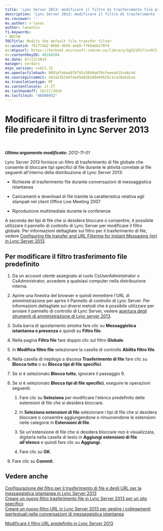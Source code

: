 ```yaml
---
title: 'Lync Server 2013: modificare il filtro di trasferimento file predefinito'
description: 'Lync Server 2013: modificare il filtro di trasferimento file predefinito.'
ms.reviewer: ''
ms.author: v-lanac
author: lanachin
f1.keywords:
- NOCSH
TOCTitle: Modify the default file transfer filter
ms:assetid: 791774a2-0bb6-4b5b-aeb0-ff69abb170f4
ms:mtpsurl: https://technet.microsoft.com/en-us/library/Gg521017(v=OCS.15)
ms:contentKeyID: 48184584
ms.date: 07/23/2014
manager: serdars
mtps_version: v=OCS.15
ms.openlocfilehash: 8091dfebea87b793c56b9a670cfeeeab15ce6c44
ms.sourcegitcommit: d42a21b194f4a45e828188e04b25c1ce28a5d1ae
ms.translationtype: MT
ms.contentlocale: it-IT
ms.lasthandoff: 10/17/2020
ms.locfileid: "48566932"
---
```

# <a name="modify-the-default-file-transfer-filter-in-lync-server-2013"></a>Modificare il filtro di trasferimento file predefinito in Lync Server 2013

<div data-xmlns="http://www.w3.org/1999/xhtml">

<div class="topic" data-xmlns="http://www.w3.org/1999/xhtml" data-msxsl="urn:schemas-microsoft-com:xslt" data-cs="https://msdn.microsoft.com/">

<div data-asp="https://msdn2.microsoft.com/asp">



</div>

<div id="mainSection">

<div id="mainBody">

<span> </span>

_**Ultimo argomento modificato:** 2012-11-01_

Lync Server 2013 fornisce un filtro di trasferimento di file globale che consente di bloccare tipi specifici di file durante le attività correlate ai file seguenti all'interno della distribuzione di Lync Server 2013:

  - Richieste di trasferimento file durante conversazioni di messaggistica istantanea

  - Caricamenti e download di file tramite la caratteristica relativa agli stampati nel client Office Live Meeting 2007

  - Riproduzione multimediale durante le conferenze

A seconda dei tipi di file che si desidera bloccare o consentire, è possibile utilizzare il pannello di controllo di Lync Server per modificare il filtro globale. Per informazioni dettagliate sul filtro per il trasferimento di file, vedere [Configuring file transfer and URL Filtering for Instant Messaging (im) in Lync Server 2013](lync-server-2013-configuring-file-transfer-and-url-filtering-for-instant-messaging-im.md).

<div>

## <a name="to-modify-the-default-file-transfer-filter"></a>Per modificare il filtro trasferimento file predefinito

1.  Da un account utente assegnato al ruolo CsUserAdministrator o CsAdministrator, accedere a qualsiasi computer nella distribuzione interna.

2.  Aprire una finestra del browser e quindi immettere l'URL di amministrazione per aprire il Pannello di controllo di Lync Server. Per informazioni dettagliate sui diversi metodi che è possibile utilizzare per avviare il pannello di controllo di Lync Server, vedere [apertura degli strumenti di amministrazione di Lync server 2013](lync-server-2013-open-lync-server-administrative-tools.md).

3.  Sulla barra di spostamento sinistra fare clic su **Messaggistica istantanea e presenza** e quindi su **Filtro file**.

4.  Nella pagina **Filtro file** fare doppio clic sul filtro **Globale**.

5.  In **Modifica filtro file** selezionare la casella di controllo **Abilita filtro file**.

6.  Nella casella di riepilogo a discesa **Trasferimento di file** fare clic su **Blocca tutto** o su **Blocca tipi di file specifici**.

7.  Se si è selezionato **Blocca tutto**, ignorare il passaggio 9.

8.  Se si è selezionato **Blocca tipi di file specifici**, eseguire le operazioni seguenti:
    
    1.  Fare clic su **Seleziona** per modificare l'elenco predefinito delle estensioni di file che si desidera bloccare.
    
    2.  In **Seleziona estensioni di file** selezionare i tipi di file che si desidera bloccare o consentire aggiungendone o rimuovendone le estensioni nelle categorie in **Estensioni di file**.
    
    3.  Se un'estensione di file che si desidera bloccare non è visualizzata, digitarla nella casella di testo in **Aggiungi estensioni di file all'elenco** e quindi fare clic su **Aggiungi**.
    
    4.  Fare clic su **OK**.

9.  Fare clic su **Commit**.

</div>

<div>

## <a name="see-also"></a>Vedere anche


[Configurazione del filtro per il trasferimento di file e degli URL per la messaggistica istantanea in Lync Server 2013](lync-server-2013-configuring-file-transfer-and-url-filtering-for-instant-messaging-im.md)  
[Creare un nuovo filtro trasferimento file in Lync Server 2013 per un sito specifico](lync-server-2013-create-a-new-file-transfer-filter-for-a-specific-site.md)  
[Creare un nuovo filtro URL in Lync Server 2013 per gestire i collegamenti ipertestuali nelle conversazioni di messaggistica istantanea](lync-server-2013-create-a-new-url-filter-to-handle-hyperlinks-in-im-conversations.md)  


[Modificare il filtro URL predefinito in Lync Server 2013](lync-server-2013-modify-the-default-url-filter.md)  
  

</div>

</div>

<span> </span>

</div>

</div>

</div>

